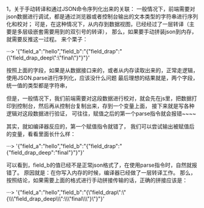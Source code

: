 1，关于手动转译和通过JSON命令序列化出来的关联：
   一般情况下，前端需要对json数据进行调试，都是通过浏览器或者控制台输出的文本类型的字符串进行序列化和校对；
   可是，在这种情况下，从内存到数据视图，已经经过了一层转译（主要是多层级嵌套需要用到的双引号的转译），
   那么，如果要手动拼装json到内存，就需要反推这一过程。
   来个栗子：

   ···> '{"field_a":"hello","field_b":"{\"field_drap\":\"{\\\"field_drap_deep\\\":\\\"final\\\"}\"}"}'

   按照上面的字段，如果是从数据接口来的，或者从内存读取出来的，正常走逻辑，使用JSON.parse进行序列化，应该没什么问题
   最后理想的结果就是，两个字段，统一值的类型都是字符串，

   但是，一般情况下，我们前端需要对这段数据进行校对，就会先在js里，把数据打印到控制台，然后再从控制台复制出来，存到一个变量上面，
   接下来就是写各种逻辑对这段数据进行验证，
   可往往，赋值之后的第一个parse指令就会报错~~~~
   
   其实，就如编译器反应的，第一个赋值指令就错了，
   我们可以尝试输出被赋值后的变量，看看里面长什么样： 

   ···> '{"field_a":"hello","field_b":"{"field_drap":"{\"field_drap_deep\":\"final\"}"}"}'

   可以看到，field_b的值已经不是正常json格式了，在使用parse指令时，自然就报错了。
   原因就是：在你写入内存的时候，编译器已经做了一层转译工作。
   那么，按照结论，如果需要上面的格式进行手动拼接传输的话，正确的拼接应该是：

   ···> '{"field_a":"hello","field_b":"{\\\"field_drap\\\":\\\"{\\\\\\"field_drap_deep\\\\\\":\\\\\\"final\\\\\\"}\\\"}"}'